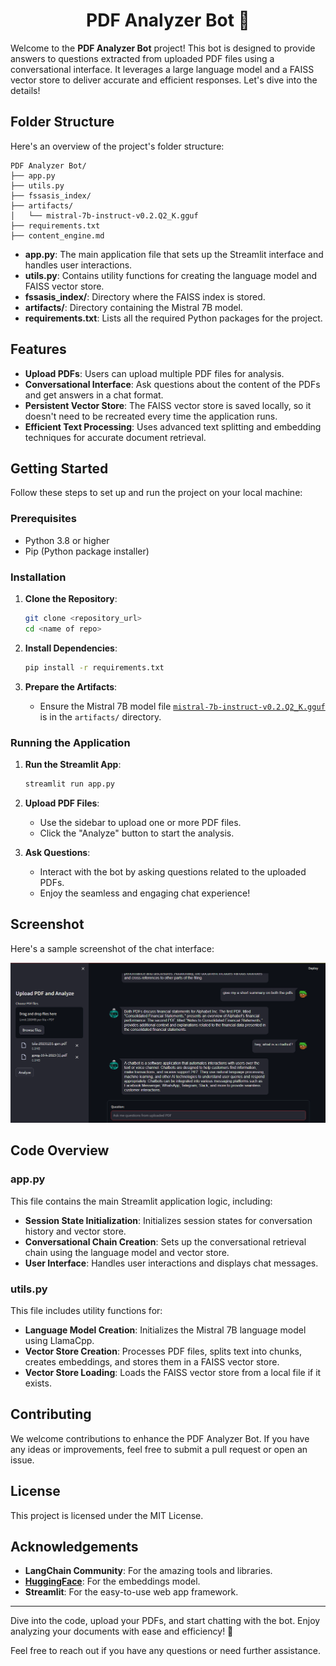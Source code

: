 <div align="center">
    <h1>PDF Analyzer Bot 🤖</h1>
</div>

Welcome to the **PDF Analyzer Bot** project! This bot is designed to provide answers to questions extracted from uploaded PDF files using a conversational interface. It leverages a large language model and a FAISS vector store to deliver accurate and efficient responses. Let's dive into the details!

## Folder Structure

Here's an overview of the project's folder structure:

```plaintext
PDF Analyzer Bot/
├── app.py
├── utils.py
├── fssasis_index/
├── artifacts/
│   └── mistral-7b-instruct-v0.2.Q2_K.gguf
├── requirements.txt
├── content_engine.md
```

- **app.py**: The main application file that sets up the Streamlit interface and handles user interactions.
- **utils.py**: Contains utility functions for creating the language model and FAISS vector store.
- **fssasis_index/**: Directory where the FAISS index is stored.
- **artifacts/**: Directory containing the Mistral 7B model.
- **requirements.txt**: Lists all the required Python packages for the project.

## Features

- **Upload PDFs**: Users can upload multiple PDF files for analysis.
- **Conversational Interface**: Ask questions about the content of the PDFs and get answers in a chat format.
- **Persistent Vector Store**: The FAISS vector store is saved locally, so it doesn't need to be recreated every time the application runs.
- **Efficient Text Processing**: Uses advanced text splitting and embedding techniques for accurate document retrieval.

## Getting Started

Follow these steps to set up and run the project on your local machine:

### Prerequisites

- Python 3.8 or higher
- Pip (Python package installer)

### Installation

1. **Clone the Repository**:
    ```bash
    git clone <repository_url>
    cd <name of repo>
    ```

2. **Install Dependencies**:
    ```bash
    pip install -r requirements.txt
    ```

3. **Prepare the Artifacts**:
    - Ensure the Mistral 7B model file [`mistral-7b-instruct-v0.2.Q2_K.gguf`](https://huggingface.co/mahiatlinux/Mistral-7B-Instruct-v0.2-Q2_K-GGUF) is in the `artifacts/` directory.

### Running the Application

1. **Run the Streamlit App**:
    ```bash
    streamlit run app.py
    ```

2. **Upload PDF Files**:
    - Use the sidebar to upload one or more PDF files.
    - Click the "Analyze" button to start the analysis.

3. **Ask Questions**:
    - Interact with the bot by asking questions related to the uploaded PDFs.
    - Enjoy the seamless and engaging chat experience!

## Screenshot

Here's a sample screenshot of the chat interface:

![Chat Interface Sample](sample_ss.png)

## Code Overview

### app.py

This file contains the main Streamlit application logic, including:

- **Session State Initialization**: Initializes session states for conversation history and vector store.
- **Conversational Chain Creation**: Sets up the conversational retrieval chain using the language model and vector store.
- **User Interface**: Handles user interactions and displays chat messages.

### utils.py

This file includes utility functions for:

- **Language Model Creation**: Initializes the Mistral 7B language model using LlamaCpp.
- **Vector Store Creation**: Processes PDF files, splits text into chunks, creates embeddings, and stores them in a FAISS vector store.
- **Vector Store Loading**: Loads the FAISS vector store from a local file if it exists.

## Contributing

We welcome contributions to enhance the PDF Analyzer Bot. If you have any ideas or improvements, feel free to submit a pull request or open an issue.

## License

This project is licensed under the MIT License.

## Acknowledgements

- **LangChain Community**: For the amazing tools and libraries.
- **[HuggingFace](https://huggingface.co/sentence-transformers/all-MiniLM-L6-v2)**: For the embeddings model.
- **Streamlit**: For the easy-to-use web app framework.

---

Dive into the code, upload your PDFs, and start chatting with the bot. Enjoy analyzing your documents with ease and efficiency! 🚀

Feel free to reach out if you have any questions or need further assistance.
